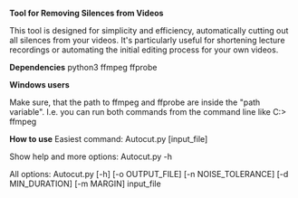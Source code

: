 **Tool for Removing Silences from Videos**

This tool is designed for simplicity and efficiency, automatically cutting out all silences from your videos.
It's particularly useful for shortening lecture recordings or automating the initial editing process for your own videos.

**Dependencies**
python3
ffmpeg
ffprobe

**Windows users**

Make sure, that the path to ffmpeg and ffprobe are inside the "path variable". I.e. you can run both commands from the command line like C:> ffmpeg

**How to use**
Easiest command:
Autocut.py [input_file]

Show help and more options:
Autocut.py -h

All options:
Autocut.py [-h] [-o OUTPUT_FILE] [-n NOISE_TOLERANCE] [-d MIN_DURATION] [-m MARGIN] input_file
